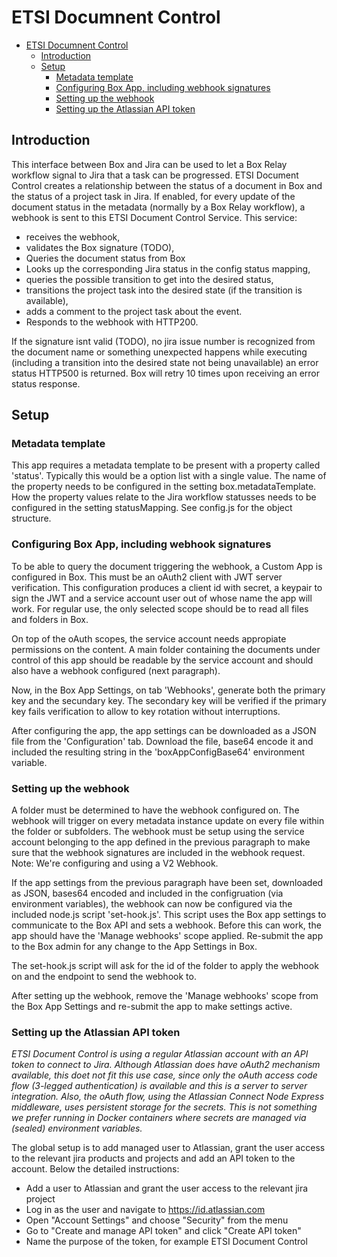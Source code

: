 
# ETSI Documnent Control

- [ETSI Documnent Control](#etsi-documnent-control)
  - [Introduction](#introduction)
  - [Setup](#setup)
    - [Metadata template](#metadata-template)
    - [Configuring Box App, including webhook signatures](#configuring-box-app-including-webhook-signatures)
    - [Setting up the webhook](#setting-up-the-webhook)
    - [Setting up the Atlassian API token](#setting-up-the-atlassian-api-token)

## Introduction
This interface between Box and Jira can be used to let a Box Relay workflow signal to Jira that a task can be progressed. ETSI Document Control 
creates a relationship between the status of a document in Box and the status of a project task in Jira. If enabled, for every update of the 
document status in the metadata (normally by a Box Relay workflow), a webhook is sent to this ETSI Document Control Service. This service:
- receives the webhook, 
- validates the Box signature (TODO), 
- Queries the document status from Box
- Looks up the corresponding Jira status in the config status mapping,
- queries the possible transition to get into the desired status,
- transitions the project task into the desired state (if the transition is available),
- adds a comment to the project task about the event.
- Responds to the webhook with HTTP200.

If the signature isnt valid (TODO), no jira issue number is recognized from the document name or something
unexpected happens while executing (including a transition into the desired state not being unavailable) an error status HTTP500 is 
returned. Box will retry 10 times upon receiving an error status response.

## Setup

### Metadata template
This app requires a metadata template to be present with a property called 'status'. Typically this would be a option list with a single value. The 
name of the property needs to be configured in the setting box.metadataTemplate. How the property values relate to the Jira workflow statusses needs 
to be configured in the setting statusMapping. See config.js for the object structure.


### Configuring Box App, including webhook signatures
To be able to query the document triggering the webhook, a Custom App is configured in Box. This must be an oAuth2 client with JWT server verification. 
This configuration produces a client id with secret, a keypair to sign the JWT and a service account user out of whose name the app will work. For regular 
use, the only selected scope should be to read all files and folders in Box. 

On top of the oAuth scopes, the service account needs appropiate permissions on the content. A main folder containing the documents under control of this
app should be readable by the service account and should also have a webhook configured (next paragraph).

Now, in the Box App Settings, on tab 'Webhooks', generate both the primary key and the secundary key. The secondary key will be verified if the primary
key fails verification to allow to key rotation without interruptions.

After configuring the app, the app settings can be downloaded as a JSON file from the 'Configuration' tab. Download the file, base64 encode it
and included the resulting string in the 'boxAppConfigBase64' environment variable.

### Setting up the webhook
A folder must be determined to have the webhook configured on. The webhook will trigger on every metadata instance update on every file within the folder 
or subfolders. The webhook must be setup using the service account belonging to the app defined in the previous paragraph to make sure that the webhook 
signatures are included in the webhook request. Note: We're configuring and using a V2 Webhook.

If the app settings from the previous paragraph have been set, downloaded as JSON, bases64 encoded and included in the configruation (via environment 
variables), the webhook can now be configured via the included node.js script 'set-hook.js'. This script uses the Box app settings to communicate to
the Box API and sets a webhook. Before this can work, the app should have the 'Manage webhooks' scope applied. Re-submit the app to the Box admin
for any change to the App Settings in Box.

The set-hook.js script will ask for the id of the folder to apply the webhook on and the endpoint to send the webhook to.

After setting up the webhook, remove the 'Manage webhooks' scope from the Box App Settings and re-submit the app to make settings active.


### Setting up the Atlassian API token
*ETSI Document Control is using a regular Atlassian account with an API token to connect to Jira. Although Atlassian does have oAuth2 mechanism available,
this doet not fit this use case, since only the oAuth access code flow (3-legged authentication) is available and this is a server to server integration.
Also, the oAuth flow, using the Atlassian Connect Node Express middleware, uses persistent storage for the secrets. This is not something we prefer running
in Docker containers where secrets are managed via (sealed) environment variables.*

The global setup is to add managed user to Atlassian, grant the user access to the relevant jira products and projects and add an API token to the
account. Below the detailed instructions:

- Add a user to Atlassian and grant the user access to the relevant jira project
- Log in as the user and navigate to https://id.atlassian.com
- Open "Account Settings" and choose "Security" from the menu
- Go to "Create and manage API token" and click "Create API token"
- Name the purpose of the token, for example ETSI Document Control


